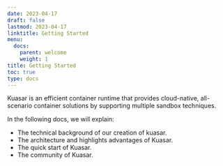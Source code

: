 ```yaml
---
date: 2023-04-17
draft: false
lastmod: 2023-04-17
linktitle: Getting Started
menu:
  docs:
    parent: welcome
    weight: 1
title: Getting Started
toc: true
type: docs
---
```

Kuasar is an efficient container runtime that provides cloud-native, all-scenario container solutions by supporting multiple sandbox techniques. 

In the following docs, we will explain:

- The technical background of our creation of kuasar.
- The architecture and highlights advantages of Kuasar.
- The quick start of Kuasar.
- The community of Kuasar.
